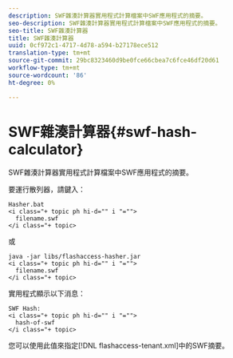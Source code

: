 ```yaml
---
description: SWF雜湊計算器實用程式計算檔案中SWF應用程式的摘要。
seo-description: SWF雜湊計算器實用程式計算檔案中SWF應用程式的摘要。
seo-title: SWF雜湊計算器
title: SWF雜湊計算器
uuid: 0cf972c1-4717-4d78-a594-b27178ece512
translation-type: tm+mt
source-git-commit: 29bc8323460d9be0fce66cbea7c6fce46df20d61
workflow-type: tm+mt
source-wordcount: '86'
ht-degree: 0%

---
```



# SWF雜湊計算器{#swf-hash-calculator}

SWF雜湊計算器實用程式計算檔案中SWF應用程式的摘要。

要運行散列器，請鍵入：

```
Hasher.bat 
<i class="+ topic ph hi-d="" i "="">
  filename.swf
</i class="+ topic>
```

或

```
java -jar libs/flashaccess-hasher.jar 
<i class="+ topic ph hi-d="" i "="">
  filename.swf
</i class="+ topic>
```

實用程式顯示以下消息：

```
SWF Hash: 
<i class="+ topic ph hi-d="" i "="">
  hash-of-swf
</i class="+ topic>
```

您可以使用此值來指定[!DNL flashaccess-tenant.xml]中的SWF摘要。
